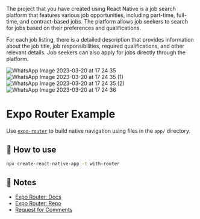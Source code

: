 The project that you have created using React Native is a job search platform that features various job opportunities, including part-time, full-time, and contract-based jobs. The platform allows job seekers to search for jobs based on their preferences and qualifications.

For each job listing, there is a detailed description that provides information about the job title, job responsibilities, required qualifications, and other relevant details. Job seekers can also apply for jobs directly through the platform.

![WhatsApp Image 2023-03-20 at 17 24 35](https://user-images.githubusercontent.com/97445793/226332424-c594ad1e-51c2-458b-8fc8-199b95ffb7f7.jpeg)
![WhatsApp Image 2023-03-20 at 17 24 35 (1)](https://user-images.githubusercontent.com/97445793/226332368-71ed017f-453b-40ed-8d03-1d7f62a4b29c.jpeg)
![WhatsApp Image 2023-03-20 at 17 24 35 (2)](https://user-images.githubusercontent.com/97445793/226332391-d9f31028-0495-4555-9f51-81f53d0c186c.jpeg)
![WhatsApp Image 2023-03-20 at 17 24 36](https://user-images.githubusercontent.com/97445793/226332446-20ec9f9d-696f-4346-be4f-79b419e12dc6.jpeg)

# Expo Router Example

Use [`expo-router`](https://expo.github.io/router) to build native navigation using files in the `app/` directory.

## 🚀 How to use

```sh
npx create-react-native-app -t with-router
```

## 📝 Notes

- [Expo Router: Docs](https://expo.github.io/router)
- [Expo Router: Repo](https://github.com/expo/router)
- [Request for Comments](https://github.com/expo/router/discussions/1)
